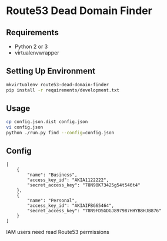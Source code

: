 # Route53 Dead Domain Finder

## Requirements

 - Python 2 or 3
 - virtualenvwrapper


## Setting Up Environment

```bash
mkvirtualenv route53-dead-domain-finder
pip install -r requirements/development.txt
```


## Usage

```bash
cp config.json.dist config.json
vi config.json
python ./run.py find --config=config.json
```


## Config
```
[
    {
        "name": "Business",
        "access_key_id": "AKIA1122222",
        "secret_access_key": "78N90K73425g54t546t4"
    },
    {
        "name": "Personal",
        "access_key_id": "AKIAIFBG65464",
        "secret_access_key": "78N9FDSGDGJ897987HHYB8HJB876"
    }
]
```

IAM users need read Route53 permissions
